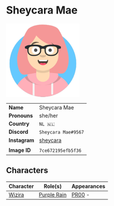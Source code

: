 # Sheycara Mae

<img src="https://raw.githubusercontent.com/jesskelsall/astarus-images/main/players/7ce672195efb5f36.png" height="200" />

|||
| --- | --- |
| **Name** | Sheycara Mae | player.3
| **Pronouns** | she/her |
| **Country** | `NL 🇳🇱` |
| **Discord** | `Sheycara Mae#9567` |
| **Instagram** | [sheycara](https://www.instagram.com/sheycara/) |
||
| **Image ID** | `7ce672195efb5f36` |

## Characters

| Character | Role(s) | Appearances |
| --- | --- | --- |
| [Wizira](../characters/wizira.md) | [Purple Rain](../campaigns/purple-rain.md) | [PR00](../sessions/PR00.md) - |
